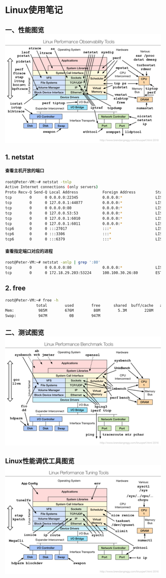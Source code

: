 # Linux使用笔记

## 一、性能图览![Linux性能查看工具图览](./img/linux_observability_tools.png)

## 1. netstat

#### 查看主机开放的端口

```bash
root@Peter-VM:~# netstat -tnlp
Active Internet connections (only servers)
Proto Recv-Q Send-Q Local Address           Foreign Address         State       PID/Program name    
tcp        0      0 0.0.0.0:22345           0.0.0.0:*               LISTEN      15262/sshd          
tcp        0      0 127.0.0.1:44077         0.0.0.0:*               LISTEN      864/containerd      
tcp        0      0 0.0.0.0:80              0.0.0.0:*               LISTEN      16740/python3       
tcp        0      0 127.0.0.53:53           0.0.0.0:*               LISTEN      323/systemd-resolve 
tcp        0      0 127.0.0.1:6010          0.0.0.0:*               LISTEN      13972/sshd: root@pt 
tcp        0      0 127.0.0.1:6011          0.0.0.0:*               LISTEN      15991/sshd: root@pt 
tcp6       0      0 :::27017                :::*                    LISTEN      30114/docker-proxy  
tcp6       0      0 :::3306                 :::*                    LISTEN      30448/docker-proxy  
tcp6       0      0 :::6379                 :::*                    LISTEN      30781/docker-proxy
```

#### 查看指定端口对应的进程

```bash
root@Peter-VM:~# netstat -anlp | grep ':80'
tcp        0      0 0.0.0.0:80              0.0.0.0:*               LISTEN      16740/python3       
tcp        0      0 172.18.29.203:53224     100.100.30.26:80        ESTABLISHED 23045/AliYunDun  
```

## 2. free

```bash
root@Peter-VM:~# free -h
              total        used        free      shared  buff/cache   available
Mem:           985M        676M         80M        5.3M        228M        163M
Swap:          947M          0B        947M
```





## 二、测试图览![测试工具](./img/linux_benchmarking_tools.png)





## Linux性能调优工具图览![调优工具](img/linux_tuning_tools.png)
